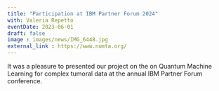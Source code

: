 ```yaml
---
title: "Participation at IBM Partner Forum 2024"
with: Valeria Repetto
eventDate: 2023-06-01
draft: false
image : images/news/IMG_6448.jpg
external_link : https://www.numta.org/ 
---
```


It was a pleasure to presented our project on the on Quantum Machine Learning for complex tumoral data at the annual IBM Partner Forum conference.